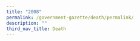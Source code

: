 ```yaml
---
title: "2008"
permalink: /government-gazette/death/permalink/
description: ""
third_nav_title: Death
---
```

